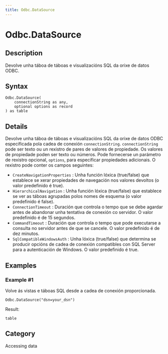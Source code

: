 ```yaml
---
title: Odbc.DataSource
---
```


# Odbc.DataSource


## Description

Devolve unha táboa de táboas e visualizacións SQL da orixe de datos ODBC. 


## Syntax

```powerquery
Odbc.DataSource(
    connectionString as any,
    optional options as record
) as table
```


## Details

Devolve unha táboa de táboas e visualizacións SQL da orixe de datos ODBC especificada pola cadea de conexión <code>connectionString</code>. <code>connectionString</code> pode ser texto ou un rexistro de pares de valores de propiedade. Os valores de propiedade poden ser texto ou números. Pode fornecerse un parámetro de rexistro opcional, <code>options</code>, para especificar propiedades adicionais. O rexistro pode conter os campos seguintes:    <ul><li><code>CreateNavigationProperties</code> : Unha funci&#243;n l&#243;xica (true/false) que establece se xerar propiedades de navegaci&#243;n nos valores devoltos (o valor predefinido &#233; true).</li><li><code>HierarchicalNavigation</code> : Unha funci&#243;n l&#243;xica (true/false) que establece se ver as t&#225;boas agrupadas polos nomes de esquema (o valor predefinido &#233; false).</li><li><code>ConnectionTimeout</code> : Duraci&#243;n que controla o tempo que se debe agardar antes de abandonar unha tentativa de conexi&#243;n co servidor. O valor predefinido &#233; de 15&#160;segundos.</li><li><code>CommandTimeout</code> : Duraci&#243;n que controla o tempo que pode executarse a consulta no servidor antes de que se cancele. O valor predefinido &#233; de dez minutos.</li><li><code>SqlCompatibleWindowsAuth</code> : Unha l&#243;xica (true/false) que determina se producir opci&#243;ns de cadea de conexi&#243;n compatibles con SQL Server para a autenticaci&#243;n de Windows. O valor predefinido &#233; true.</li></ul>


## Examples

### Example #1 
Volve ás vistas e táboas SQL desde a cadea de conexión proporcionada.
```powerquery
Odbc.DataSource("dsn=your_dsn")
```

Result: 
```powerquery
table
```




## Category
Accessing data
